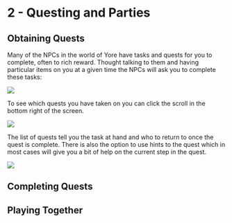 # 2 - Questing and Parties
## Obtaining Quests
Many of the NPCs in the world of Yore have tasks and quests for you to complete, often to rich reward. Thought talking to them and having particular items on you at a given time the NPCs will ask you to complete these tasks:

![]({{DOC_PATH}}245a65aa1f2b53a146fca6adf5bd2dac.png)

To see which quests you have taken on you can click the scroll in the bottom right of the screen.

![]({{DOC_PATH}}2d082c448bda83e2197af5cdb24d8246.png)

The list of quests tell you the task at hand and who to return to once the quest is complete. There is also the option to use hints to the quest which in most cases will give you a bit of help on the current step in the quest. 

![]({{DOC_PATH}}b06a18488f57807557422087bbf12bdb.png)
## Completing Quests


## Playing Together

